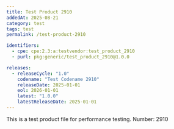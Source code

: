 ```yaml
---
title: Test Product 2910
addedAt: 2025-08-21
category: test
tags: test
permalink: /test-product-2910

identifiers:
  - cpe: cpe:2.3:a:testvendor:test_product_2910
  - purl: pkg:generic/test_product_2910@1.0.0

releases:
  - releaseCycle: "1.0"
    codename: "Test Codename 2910"
    releaseDate: 2025-01-01
    eol: 2026-01-01
    latest: "1.0.0"
    latestReleaseDate: 2025-01-01
---
```


This is a test product file for performance testing. Number: 2910
